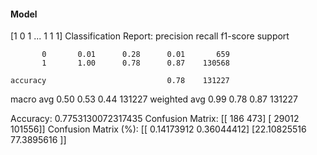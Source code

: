 #### Model
[1 0 1 ... 1 1 1]
Classification Report:
              precision    recall  f1-score   support

           0       0.01      0.28      0.01       659
           1       1.00      0.78      0.87    130568

    accuracy                           0.78    131227
   macro avg       0.50      0.53      0.44    131227
weighted avg       0.99      0.78      0.87    131227

Accuracy: 0.7753130072317435
Confusion Matrix:
[[   186    473]
 [ 29012 101556]]
Confusion Matrix (%):
[[ 0.14173912  0.36044412]
 [22.10825516 77.3895616 ]]
